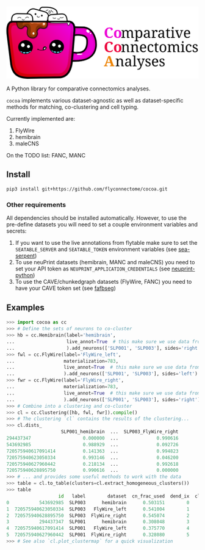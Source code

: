![cocoa](docs/_static/cocoa.svg)

A Python library for comparative connectomics analyses.

`cocoa` implements various dataset-agnostic as well as dataset-specific methods
for matching, co-clustering and cell typing.

Currently implemented are:

1. FlyWire
2. hemibrain
3. maleCNS

On the TODO list: FANC, MANC

## Install

```bash
pip3 install git+https://github.com/flyconnectome/cocoa.git
```


### Other requirements

All dependencies should be installed automatically. However, to use the
pre-define datasets you will need to set a couple environment variables and
secrets:
1. If you want to use the live annotations from flytable make sure to set the
   `SEATABLE_SERVER` and `SEATABLE_TOKEN` environment variables (see
   [sea-serpent](https://github.com/schlegelp/sea-serpent))
2. To use neuPrint datasets (hemibrain, MANC and maleCNS) you need to set your
   API token as `NEUPRINT_APPLICATION_CREDENTIALS`
   (see [neuprint-python](https://github.com/connectome-neuprint/neuprint-python))
3. To use the CAVE/chunkedgraph datasets (FlyWire, FANC) you need to have your
   CAVE token set (see [fafbseg](https://fafbseg-py.readthedocs.io/en/latest/source/tutorials/flywire_setup.html))

## Examples

```Python
>>> import cocoa as cc
>>> # Define the sets of neurons to co-cluster
>>> hb = cc.Hemibrain(label='hemibrain',
...                   live_annot=True  # this make sure we use data from flytable
...                   ).add_neurons(['SLP001', 'SLP003'], sides='right')
>>> fwl = cc.FlyWire(label='FlyWire_left',
...                  materialization=783,
...                  live_annot=True  # this make sure we use data from flytable
...                  ).add_neurons(['SLP001', 'SLP003'], sides='left')
>>> fwr = cc.FlyWire(label='FlyWire_right',
...                  materialization=783,
...                  live_annot=True  # this make sure we use data from flytable
...                  ).add_neurons(['SLP001', 'SLP003'], sides='right')
>>> # Combine into a clustering and co-cluster
>>> cl = cc.Clustering([hb, fwl, fwr]).compile()
>>> # The clustering `cl` contains the results of the clustering...
>>> cl.dists_
                    SLP001_hemibrain  ...  SLP003_FlyWire_right
294437347                   0.000000  ...              0.990616
543692985                   0.988929  ...              0.092726
720575940617091414          0.141363  ...              0.994823
720575940623050334          0.993146  ...              0.046200
720575940627960442          0.218134  ...              0.992618
720575940628895750          0.990616  ...              0.000000
>>> # ... and provides some useful methods to work with the data
>>> table = cl.to_table(clusters=cl.extract_homogeneous_clusters())
>>> table
                   id   label        dataset  cn_frac_used  dend_ix  cluster
0           543692985  SLP003      hemibrain      0.503151        0        0
1  720575940623050334  SLP003   FlyWire_left      0.541004        1        0
2  720575940628895750  SLP003  FlyWire_right      0.545074        2        0
3           294437347  SLP001      hemibrain      0.308048        3        1
4  720575940617091414  SLP001   FlyWire_left      0.375770        4        1
5  720575940627960442  SLP001  FlyWire_right      0.328080        5        1
>>> # See also `cl.plot_clustermap` for a quick visualization
```

